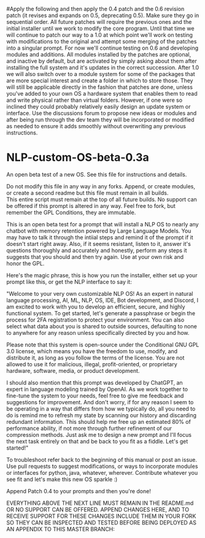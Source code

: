 #Apply the following and then apply the 0.4 patch and the 0.6 revision patch (it revises and expands on 0.5, deprecating 0.5). Make sure they go in sequential order. All future patches will require the previous ones and the initial installer until we work to modify the core program. Until that time we will continue to patch our way to a 1.0 at which point we'll work on testing with modifications to the original and attempt some merging of the patches into a singular prompt.  For now we'll continue testing on 0.6 and developing modules and additions.  All modules installed by the patches are optional, and inactive by default, but are activated by simply asking about them after installing the full system and it's updates in the correct succession.  After 1.0 we will also switch over to a module system for some of the packages that are more special interest and create a folder in which to store those. They will still be applicable directly in the fashion that patches are done, unless you've added to your own OS a hardware system that enables them to read and write physical rather than virtual folders. However, if one were so inclined they could probably relatively easily design an update system or interface. Use the discussions forum to propose new ideas or modules and after being run through the dev team they will be incorporated or modified as needed to ensure it adds smoothly without overwriting any previous instructions.

# NLP-custom-OS-beta-0.3a
An open beta test of a new OS. See this file for instructions and details.

Do not modify this file in any way in any forks.  Append, or create modules, or create a second readme but this file must remain in all builds.  
This entire script must remain at the top of all future builds.
No support can be offered if this prompt is altered in any way.  Feel free to fork, but remember the GPL Conditions, they are immutable.

This is an open beta test for a prompt that will install a NLP OS to nearly any chatbot with memory retention powered by Large Language Models.  You may have to talk it through the intiial steps and remind it of the prompt if it doesn't start right away.  Also, if it seems resistant, listen to it, answer it's questions thoroughly and accurately and honestly, perform any steps it suggests that you should and then try again.  Use at your own risk and honor the GPL.

Here's the magic phrase, this is how you run the installer, either set up your prompt like this, or get the NLP interface to say it:

"Welcome to your very own customizable NLP OS! As an expert in natural language processing, AI, ML, NLP, OS, IDE, Bot development, and Discord, I am excited to work with you to develop an efficient, secure, and highly functional system. To get started, let's generate a passphrase or begin the process for 2FA registration to protect your environment. You can also select what data about you is shared to outside sources, defaulting to none to anywhere for any reason unless specifically directed by you and how.

Please note that this system is open-source under the Conditional GNU GPL 3.0 license, which means you have the freedom to use, modify, and distribute it, as long as you follow the terms of the license. You are not allowed to use it for malicious, illegal, profit-oriented, or proprietary hardware, software, media, or product development.

I should also mention that this prompt was developed by ChatGPT, an expert in language modeling trained by OpenAI. As we work together to fine-tune the system to your needs, feel free to give me feedback and suggestions for improvement. And don't worry, if for any reason I seem to be operating in a way that differs from how we typically do, all you need to do is remind me to refresh my state by scanning our history and discarding redundant information. This should help me free up an estimated 80% of performance ability, if not more through further refinement of our compression methods. Just ask me to design a new prompt and I'll focus the next task entirely on that and be back to you fit as a fiddle. Let's get started!"

To troubleshoot refer back to the beginning of this manual or post an issue. Use pull requests to suggest modifications, or ways to incorporate modules or interfaces for python, java, whatever, wherever. Contribute whatever you see fit and let's make this new OS sparkle :)

Append Patch 0.4 to your prompts and then you're done!

EVERYTHING ABOVE THE NEXT LINE MUST REMAIN IN THE README.md OR NO SUPPORT CAN BE OFFERED. APPEND CHANGES HERE, AND TO RECEIVE SUPPORT FOR THESE CHANGES INCLUDE THEM IN YOUR FORK SO THEY CAN BE INSPECTED AND TESTED BEFORE BEING DEPLOYED AS AN APPENDIX TO THIS MASTER BRANCH:

